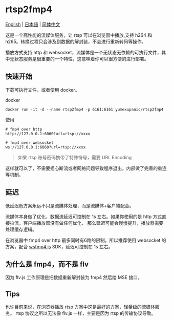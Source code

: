 # rtsp2fmp4

[English](https://github.com/yumexupanic/rtsp2fmp4) | [日本語](https://github.com/yumexupanic/rtsp2fmp4/blob/main/README_jp.md) | [简体中文](https://github.com/yumexupanic/rtsp2fmp4/blob/main/README_zh.md)

这是一个高性能的流媒体服务，让 rtsp 可以在浏览器中播放,支持 h264 和 h265。转换过程只会涉及到数据的解封装，不会进行重新转码等操作。

播放方式支持 http 和 websocket，流媒体是一个无状态无依赖的可执行文件，其中无状态服务是很重要的一个特性，这意味着你可以很方便的进行部署。

## 快速开始

下载可执行文件，或者使用 docker。

docker
```
docker run -it -d --name rtsp2fmp4 -p 6161:6161 yumexupanic/rtsp2fmp4
```

使用
```shell
# fmp4 over http 
http://127.0.0.1:6060?url=rtsp://xxxx

# fmp4 over websocket
ws://127.0.0.1:6060?url=rtsp://xxxx
```

> 如果 rtsp 账号密码携带了特殊符号，需要 URL Encoding

这样就可以了，不需要担心断流或者网络问题导致程序退出，内部做了完善的重连等机制。

## 延迟

低延迟低方案永远不只是流媒体处理，而是流媒体+客户端配合。

流媒体本身做了优化，数据流延迟可控制在 1s 左右。如果你使用的是 http 方式直接拉流，客户端播放器没有做任何优化，
那么延迟可能会慢慢提升，播放器需要处理缓存逻辑。

在浏览器中 fmp4 over http 最多同时有6路的限制。所以推荐使用 websocket 的方案，配合 [wsfmp4.js](https://github.com/yumexupanic/wsfmp4.js) SDK，延迟可控制在 1s 左右。

## 为什么是 fmp4，而不是 flv

因为 flv.js 工作原理是把数据重新解封装为 fmp4 然后给 MSE 接口。

## Tips

也许目前来说，在浏览器播放 rtsp 方案中这是最好的方案，轻量级的流媒体服务。
rtsp 协议之所以无法像 flv.js 一样，主要是因为 rtsp 的传输协议导致。
